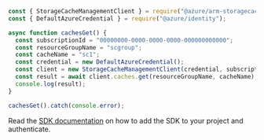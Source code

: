 ```javascript
const { StorageCacheManagementClient } = require("@azure/arm-storagecache");
const { DefaultAzureCredential } = require("@azure/identity");

async function cachesGet() {
  const subscriptionId = "00000000-0000-0000-0000-000000000000";
  const resourceGroupName = "scgroup";
  const cacheName = "sc1";
  const credential = new DefaultAzureCredential();
  const client = new StorageCacheManagementClient(credential, subscriptionId);
  const result = await client.caches.get(resourceGroupName, cacheName);
  console.log(result);
}

cachesGet().catch(console.error);
```

Read the [SDK documentation](https://github.com/Azure/azure-sdk-for-js/blob/%40azure%2Farm-storagecache_5.1.0/sdk/storagecache/arm-storagecache/README.md) on how to add the SDK to your project and authenticate.
